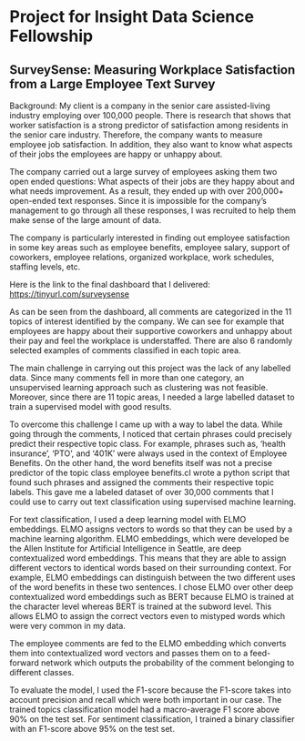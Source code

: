 # Project for Insight Data Science Fellowship

## SurveySense: Measuring Workplace Satisfaction from a Large Employee Text Survey

Background: My client is a company in the senior care assisted-living industry employing over 100,000 people. There is research that shows that worker satisfaction is a strong predictor of satisfaction among residents in the senior care industry. Therefore, the company wants to measure employee job satisfaction. In addition, they also want to know what aspects of their jobs the employees are happy or unhappy about.

The company carried out a large survey of employees asking them two open ended questions: What aspects of their jobs are they happy about and what needs improvement. As a result, they ended up with over 200,000+ open-ended text responses.
Since it is impossible for the company’s management to go through all these responses, I was recruited to help them make sense of the large amount of data.

The company is particularly interested in finding out employee satisfaction in some key areas such as employee benefits, employee salary, support of coworkers, employee relations, organized workplace, work schedules, staffing levels, etc.

Here is the link to the final dashboard that I delivered: https://tinyurl.com/surveysense

As can be seen from the dashboard, all comments are categorized in the 11 topics of interest identified by the company. We can see for example that employees are happy about their supportive coworkers and unhappy about their pay and feel the workplace is understaffed. There are also 6 randomly selected examples of comments classified in each topic area.

The main challenge in carrying out this project was the lack of any labelled data. Since many comments fell in more than one category, an unsupervised learning approach such as clustering was not feasible. Moreover, since there are 11 topic areas, I needed a large labelled dataset to train a supervised model with good results.

To overcome this challenge I came up with a way to label the data. While going through the comments, I noticed that certain phrases could precisely predict their respective topic class. For example, phrases such as, ‘health insurance’, ‘PTO’, and ‘401K’ were always used in the context of Employee Benefits. On the other hand, the word benefits itself was not a precise predictor of the topic class employee benefits.cI wrote a python script that found such phrases and assigned the comments their respective topic labels. This gave me a labeled dataset of over 30,000 comments that I could use to carry out text classification using supervised machine learning.

For text classification, I used a deep learning model with ELMO embeddings. ELMO assigns vectors to words so that they can be used by a machine learning algorithm. ELMO embeddings, which were developed be the Allen Institute for Artificial Intelligence in Seattle, are deep contextualized word embeddings. This means that they are able to assign different vectors to identical words based on their surrounding context. For example, ELMO embeddings can distinguish between the two different uses of the word benefits in these two sentences. I chose ELMO over other deep contextualized word embeddings such as BERT because ELMO is trained at the character level whereas BERT is trained at the subword level. This allows ELMO to assign the correct vectors even to mistyped words which were very common in my data. 

The employee comments are fed to the ELMO embedding which converts them into contextualized word vectors and passes them on to a feed-forward network which outputs the probability of the comment belonging to different classes. 

To evaluate the model, I used the F1-score because the F1-score takes into account precision and recall which were both important in our case. The trained topics classification model had a macro-average F1 score above 90% on the test set. For sentiment classification, I trained a binary classifier with an F1-score above 95% on the test set. 

